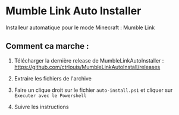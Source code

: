 # Mumble Link Auto Installer

Installeur automatique pour le mode Minecraft : Mumble Link

## Comment ca marche :

1. Télécharger la dernière release de MumbleLinkAutoInstaller : https://github.com/ctrlouis/MumbleLinkAutoInstall/releases

2. Extraire les fichiers de l'archive

3. Faire un clique droit sur le fichier `auto-install.ps1` et cliquer sur `Executer avec le Powershell`

4. Suivre les instructions